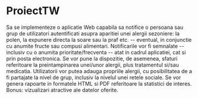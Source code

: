 # ProiectTW

Sa se implementeze o aplicatie Web capabila sa notifice o persoana sau grup de utilizatori autentificati asupra aparitiei unei alergii sezoniere: la polen, la expunere directa la soare sau la praf etc. -- eventual, in conjunctie cu anumite fructe sau compusi alimentari. Notificarile vor fi semnalate -- inclusiv cu o anumita prioritate/frecventa -- atat in cadrul aplicatiei, cat si prin posta electronica. Se vor pune la dispozitie, de asemenea, sfaturi referitoare la preintampinarea unei/unor alergii, plus tratamentul si/sau medicatia. Utilizatorii vor putea adauga propriile alergii, cu posibilitatea de a fi partajate la nivel de grup, inclusiv la nivelul unei retele sociale. Se vor genera rapoarte in formatele HTML si PDF referitoare la statistici de interes. Bonus: vizualizari atractive ale datelor oferite.
